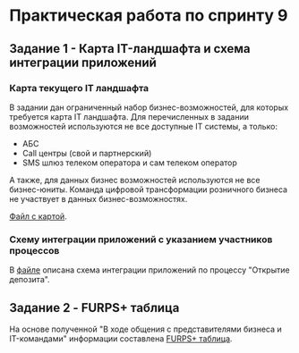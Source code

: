 # Практическая работа по спринту 9

## Задание 1 - Карта IT-ландшафта и схема интеграции приложений

### Карта текущего IT ландшафта

В задании дан ограниченный набор бизнес-возможностей, для которых требуется карта IT ландшафта.
Для перечисленных в задании возможностей используются не все доступные IT системы, а только:
- АБС
- Call центры (свой и партнерский)
- SMS шлюз телеком оператора и сам телеком оператор

А также, для данных бизнес возможностей используются не все бизнес-юниты. Команда цифровой трансформации розничного бизнеса не участвует в данных бизнес-возможностях.

[Файл с картой](Exc1/it-landscape-map.drawio).

### Схему интеграции приложений с указанием участников процессов

В [файле](Exc1/apps-integration.drawio) описана схема интеграции приложений по процессу "Открытие депозита".

## Задание 2 - FURPS+ таблица

На основе полученной "В ходе общения с представителями бизнеса и IT-командами" информации составлена [FURPS+ таблица](Exc2/FURPS_table.xlsx).


